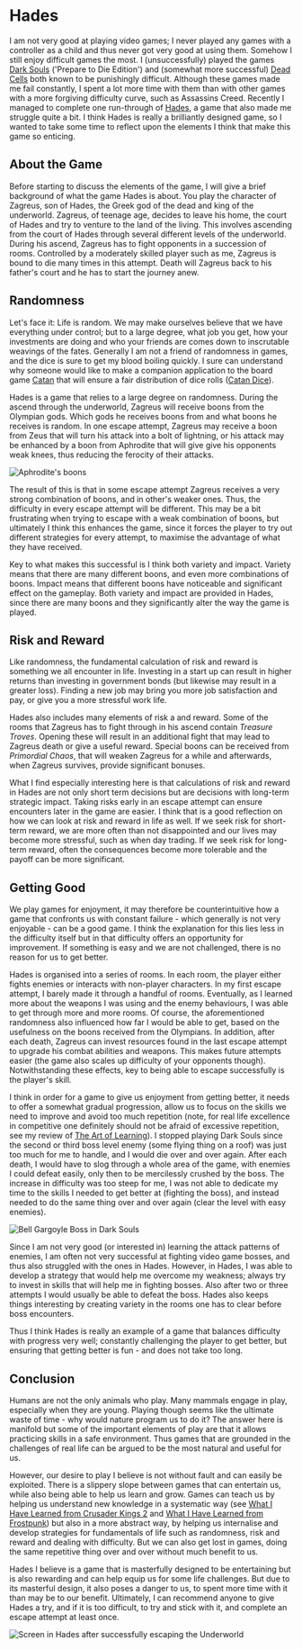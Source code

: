 # Hades

I am not very good at playing video games; I never played any games with a controller as a child and thus never got very good at using them. Somehow I still enjoy difficult games the most. I (unsuccessfully) played the games [Dark Souls](https://en.wikipedia.org/wiki/Dark_Souls) ('Prepare to Die Edition') and (somewhat more successful) [Dead Cells](https://en.wikipedia.org/wiki/Dead_Cells) both known to be punishingly difficult. Although these games made me fail constantly, I spent a lot more time with them than with other games with a more forgiving difficulty curve, such as Assassins Creed. Recently I managed to complete one run-through of [Hades](https://en.wikipedia.org/wiki/Hades_(video_game)), a game that also made me struggle quite a bit. I think Hades is really a brilliantly designed game, so I wanted to take some time to reflect upon the elements I think that make this game so enticing.

## About the Game

Before starting to discuss the elements of the game, I will give a brief background of what the game Hades is about. You play the character of Zagreus, son of Hades, the Greek god of the dead and king of the underworld. Zagreus, of teenage age, decides to leave his home, the court of Hades and try to venture to the land of the living. This involves ascending from the court of Hades through several different levels of the underworld. During his ascend, Zagreus has to fight opponents in a succession of rooms. Controlled by a moderately skilled player such as me, Zagreus is bound to die many times in this attempt. Death will Zagreus back to his father's court and he has to start the journey anew.

## Randomness

Let's face it: Life is random. We may make ourselves believe that we have everything under control; but to a large degree, what job you get, how your investments are doing and who your friends are comes down to inscrutable weavings of the fates. Generally I am not a friend of randomness in games, and the dice is sure to get my blood boiling quickly. I sure can understand why someone would like to make a companion application to the board game [Catan](https://en.wikipedia.org/wiki/Catan) that will ensure a fair distribution of dice rolls ([Catan Dice](https://play.google.com/store/apps/details?id=com.shirbi.catandice&hl=en_AU&gl=US)).

Hades is a game that relies to a large degree on randomness. During the ascend through the underworld, Zagreus will receive boons from the Olympian gods. Which gods he receives boons from and what boons he receives is random. In one escape attempt, Zagreus may receive a boon from Zeus that will turn his attack into a bolt of lightning, or his attack may be enhanced by a boon from Aphrodite that will give give his opponents weak knees, thus reducing the ferocity of their attacks.

![Aphrodite's boons](https://spearoflight.files.wordpress.com/2021/05/aphrodite-boons.jpg)

The result of this is that in some escape attempt Zagreus receives a very strong combination of boons, and in other's weaker ones. Thus, the difficulty in every escape attempt will be different. This may be a bit frustrating when trying to escape with a weak combination of boons, but ultimately I think this enhances the game, since it forces the player to try out different strategies for every attempt, to maximise the advantage of what they have received.

Key to what makes this successful is I think both variety and impact. Variety means that there are many different boons, and even more combinations of boons. Impact means that different boons have noticeable and significant effect on the gameplay. Both variety and impact are provided in Hades, since there are many boons and they significantly alter the way the game is played.

## Risk and Reward

Like randomness, the fundamental calculation of risk and reward is something we all encounter in life. Investing in a start up can result in higher returns than investing in government bonds (but likewise may result in a greater loss). Finding a new job may bring you more job satisfaction and pay, or give you a more stressful work life.

Hades also includes many elements of risk a and reward. Some of the rooms that Zagreus has to fight through in his ascend contain *Treasure Troves*. Opening these will result in an additional fight that may lead to Zagreus death or give a useful reward. Special boons can be received from *Primordial Chaos*, that will weaken Zagreus for a while and afterwards, when Zagreus survives, provide significant bonuses.

What I find especially interesting here is that calculations of risk and reward in Hades are not only short term decisions but are decisions with long-term strategic impact. Taking risks early in an escape attempt can ensure encounters later in the game are easier. I think that is a good reflection on how we can look at risk and reward in life as well. If we seek risk for short-term reward, we are more often than not disappointed and our lives may become more stressful, such as when day trading. If we seek risk for long-term reward, often the consequences become more tolerable and the payoff can be more significant.

## Getting Good

We play games for enjoyment, it may therefore be counterintuitive how a game that confronts us with constant failure - which generally is not very enjoyable - can be a good game. I think the explanation for this lies less in the difficulty itself but in that difficulty offers an opportunity for improvement. If something is easy and we are not challenged, there is no reason for us to get better.

Hades is organised into a series of rooms. In each room, the player either fights enemies or interacts with non-player characters. In my first escape attempt, I barely made it through a handful of rooms. Eventually, as I learned more about the weapons I was using and the enemy behaviours, I was able to get through more and more rooms. Of course, the aforementioned randomness also influenced how far I would be able to get, based on the usefulness on the boons received from the Olympians. In addition, after each death, Zagreus can invest resources found in the last escape attempt to upgrade his combat abilities and weapons. This makes future attempts easier (the game also scales up difficulty of your opponents though). Notwithstanding these effects, key to being able to escape successfully is the player's skill.

I think in order for a game to give us enjoyment from getting better, it needs to offer a somewhat gradual progression, allow us to focus on the skills we need to improve and avoid too much repetition (note, for real life excellence in competitive one definitely should not be afraid of excessive repetition, see my review of [The Art of Learning](https://spearoflight.wordpress.com/2021/05/08/book-review-the-art-of-learning/)). I stopped playing Dark Souls since the second or third boss level enemy (some flying thing on a roof) was just too much for me to handle, and I would die over and over again. After each death, I would have to slog through a whole area of the game, with enemies I could defeat easily, only then to be mercilessly crushed by the boss. The increase in difficulty was too steep for me, I was not able to dedicate my time to the skills I needed to get better at (fighting the boss), and instead needed to do the same thing over and over again (clear the level with easy enemies).

![Bell Gargoyle Boss in Dark Souls](https://spearoflight.files.wordpress.com/2021/05/gargoyle.jpg)

Since I am not very good (or interested in) learning the attack patterns of enemies, I am often not very successful at fighting video game bosses, and thus also struggled with the ones in Hades. However, in Hades, I was able to develop a strategy that would help me overcome my weakness; always try to invest in skills that will help me in fighting bosses. Also after two or three attempts I would usually be able to defeat the boss. Hades also keeps things interesting by creating variety in the rooms one has to clear before boss encounters.

Thus I think Hades is really an example of a game that balances difficulty with progress very well; constantly challenging the player to get better, but ensuring that getting better is fun - and does not take too long.

## Conclusion

Humans are not the only animals who play. Many mammals engage in play, especially when they are young. Playing though seems like the ultimate waste of time - why would nature program us to do it? The answer here is manifold but some of the important elements of play are that it allows practicing skills in a safe environment. Thus games that are grounded in the challenges of real life can be argued to be the most natural and useful for us.

However, our desire to play I believe is not without fault and can easily be exploited. There is a slippery slope between games that can entertain us, while also being able to help us learn and grow. Games can teach us by helping us understand new knowledge in a systematic way (see [What I Have Learned from Crusader Kings 2](https://spearoflight.wordpress.com/2019/05/26/what-i-have-learned-from-crusader-kings-2/) and [What I Have Learned from Frostpunk](https://spearoflight.wordpress.com/2020/04/10/what-ive-learned-from-frostpunk/)) but also in a more abstract way, by helping us internalise and develop strategies for fundamentals of life such as randomness, risk and reward and dealing with difficulty. But we can also get lost in games, doing the same repetitive thing over and over without much benefit to us.

Hades I believe is a game that is masterfully designed to be entertaining but is also rewarding and can help equip us for some life challenges. But due to its masterful design, it also poses a danger to us, to spent more time with it than may be to our benefit. Ultimately, I can recommend anyone to give Hades a try, and if it is too difficult, to try and stick with it, and complete an escape attempt at least once.

![Screen in Hades after successfully escaping the Underworld](https://spearoflight.files.wordpress.com/2021/05/img_2521.jpg)